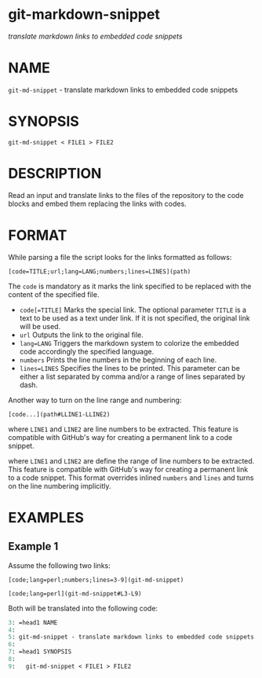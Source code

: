 # git-markdown-snippet

_translate markdown links to embedded code snippets_

# NAME

`git-md-snippet` - translate markdown links to embedded code snippets

# SYNOPSIS

```
git-md-snippet < FILE1 > FILE2
```

# DESCRIPTION

Read an input and translate links to the files of the repository to the
code blocks and embed them replacing the links with codes.

# FORMAT

While parsing a file the script looks for the links formatted as follows:

```
[code=TITLE;url;lang=LANG;numbers;lines=LINES](path)
```

The `code` is mandatory as it marks the link specified to be replaced
with the content of the specified file.

* `code[=TITLE]`
  Marks the special link. The optional parameter `TITLE` is a text to
  be used as a text under link. If it is not specified, the original link
  will be used.
* `url`
  Outputs the link to the original file.
* `lang=LANG`
  Triggers the markdown system to colorize the embedded code accordingly
  the specified language.
* `numbers`
  Prints the line numbers in the beginning of each line.
* `lines=LINES`
  Specifies the lines to be printed. This parameter can be either a list
  separated by comma and/or a range of lines separated by dash.

Another way to turn on the line range and numbering:

```
[code...](path#LLINE1-LLINE2)
```
where `LINE1` and `LINE2` are line numbers to be extracted. This feature
is compatible with GitHub's way for creating a permanent link to a
code snippet.

where `LINE1` and `LINE2` are define the range of line numbers to be
extracted. This feature is compatible with GitHub's way for creating a
permanent link to a code snippet. This format overrides inlined `numbers`
and `lines` and turns on the line numbering implicitly.

# EXAMPLES

## Example 1

Assume the following two links:

```
[code;lang=perl;numbers;lines=3-9](git-md-snippet)
```

```
[code;lang=perl](git-md-snippet#L3-L9)
```

Both will be translated into the following code:

  ```perl
  3: =head1 NAME
  4:
  5: git-md-snippet - translate markdown links to embedded code snippets
  6:
  7: =head1 SYNOPSIS
  8:
  9:   git-md-snippet < FILE1 > FILE2
  
  ```
